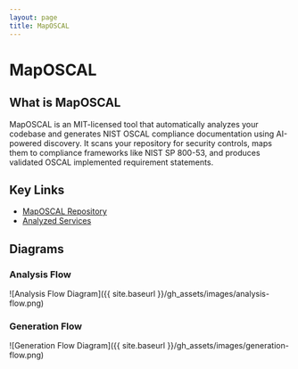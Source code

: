 ```yaml
---
layout: page
title: MapOSCAL
---
```


# MapOSCAL

## What is MapOSCAL
MapOSCAL is an MIT-licensed tool that automatically analyzes your codebase and generates NIST OSCAL compliance documentation using AI-powered discovery. It scans your repository for security controls, maps them to compliance frameworks like NIST SP 800-53, and produces validated OSCAL implemented requirement statements. 

## Key Links
- [MapOSCAL Repository](https://github.com/ChrisRimondi/MapOSCAL)
- [Analyzed Services](https://github.com/ChrisRimondi/maposcal_analyzed_services)

## Diagrams

### Analysis Flow
![Analysis Flow Diagram]({{ site.baseurl }}/gh_assets/images/analysis-flow.png)

### Generation Flow  
![Generation Flow Diagram]({{ site.baseurl }}/gh_assets/images/generation-flow.png) 